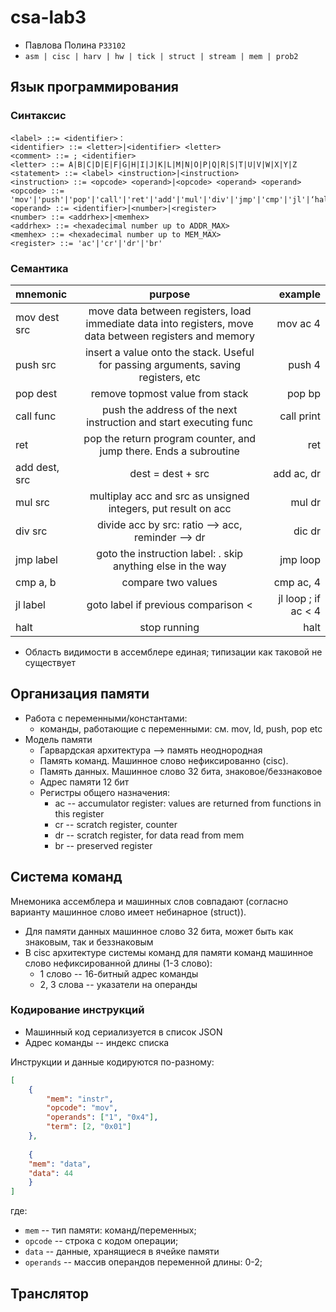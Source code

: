 # csa-lab3

- Павлова Полина `P33102`
- `asm | cisc | harv | hw | tick | struct | stream | mem | prob2`

## Язык программирования
### Синтаксис
``` ebnf
<label> ::= <identifier>：
<identifier> ::= <letter>|<identifier> <letter>
<comment> ::= ; <identifier>
<letter> ::= A|B|C|D|E|F|G|H|I|J|K|L|M|N|O|P|Q|R|S|T|U|V|W|X|Y|Z 
<statement> ::= <label> <instruction>|<instruction>
<instruction> ::= <opcode> <operand>|<opcode> <operand> <operand>
<opcode> ::= 'mov'|'push'|'pop'|'call'|'ret'|'add'|'mul'|'div'|'jmp'|'cmp'|'jl'|‘halt’
<operand> ::= <identifier>|<number>|<register>
<number> ::= <addrhex>|<memhex>
<addrhex> ::= <hexadecimal number up to ADDR_MAX>
<memhex> ::= <hexadecimal number up to MEM_MAX>
<register> ::= 'ac'|'cr'|'dr'|'br'
```
### Семантика
| mnemonic      |                                                 purpose                                                 |             example |
|:--------------|:-------------------------------------------------------------------------------------------------------:|--------------------:|
| mov dest src  | move data between registers, load immediate data into registers, move data between registers and memory |            mov ac 4 |
| push src      |           insert a value onto the stack.  Useful for passing arguments, saving registers, etc           |              push 4 |
| pop  dest     |                                     remove topmost value from stack                                     |              pop bp |
| call func     |                    push the address of the next instruction and start executing func                    |          call print |
| ret           |                    pop the return program counter, and jump there. Ends a subroutine                    |                 ret |
| add dest, src |                                            dest = dest + src                                            |          add ac, dr |
| mul   src     |                      multiplay acc and src as unsigned integers, put result on acc                      |              mul dr |
| div   src     |                            divide acc by src: ratio --> acc, reminder --> dr                            |              dic dr |
| jmp   label   |                       goto the instruction label: . skip anything else in the way                       |            jmp loop |
| cmp   a, b    |                                           compare two values                                            |           cmp ac, 4 |
| jl    label   |                                   goto label if previous comparison <                                   | jl loop ; if ac < 4 |
| halt          |                                              stop running                                               |                halt |


- Область видимости в ассемблере единая; типизации как таковой не существует 

## Организация памяти
- Работа с переменными/константами:
  - команды, работающие с переменными: см. mov, ld, push, pop etc
- Модель памяти
  - Гарвардская архитектура --> память неоднородная
  - Память команд. Машинное слово нефиксированно (cisc).
  - Память данных. Машинное слово 32 бита, знаковое/беззнаковое
  - Адрес памяти 12 бит
  - Регистры общего назначения:
    - ac -- accumulator register: values are returned from functions in this register
    - cr -- scratch register, counter
    - dr -- scratch register, for data read from mem
    - br -- preserved register
## Система команд
Мнемоника ассемблера и машинных слов совпадают (согласно варианту машинное слово имеет небинарное (struct)).
- Для памяти данных машинное слово 32 бита, может быть как знаковым, так и беззнаковым
- В cisc архитектуре системы команд для памяти команд машинное слово нефиксированной длины (1-3 слово):
  - 1 слово -- 16-битный адрес команды
  - 2, 3 слова -- указатели на операнды

### Кодирование инструкций
- Машинный код сериализуется в список JSON
- Адрес команды -- индекс списка

Инструкции и данные кодируются по-разному:

```json
[
    {
        "mem": "instr",
        "opcode": "mov",
        "operands": ["1", "0x4"],
        "term": [2, "0x01"]
    },
  
    {
    "mem": "data",
    "data": 44
    }
]
```
где:
- `mem` -- тип памяти: команд/переменных;
- `opcode` -- строка с кодом операции;
- `data` -- данные, хранящиеся в ячейке памяти
- `operands` -- массив операндов переменной длины: 0-2;

## Транслятор
